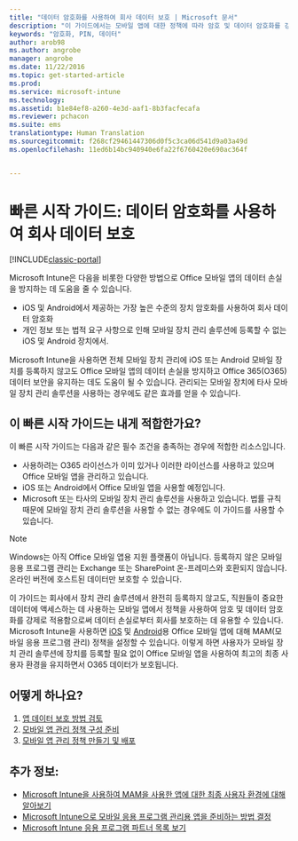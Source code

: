 ```yaml
---
title: "데이터 암호화를 사용하여 회사 데이터 보호 | Microsoft 문서"
description: "이 가이드에서는 모바일 앱에 대한 정책에 따라 암호 및 데이터 암호화를 강제로 사용하여 데이터 손실로부터 회사를 보호하는 데 유용합니다."
keywords: "암호화, PIN, 데이터"
author: arob98
ms.author: angrobe
manager: angrobe
ms.date: 11/22/2016
ms.topic: get-started-article
ms.prod: 
ms.service: microsoft-intune
ms.technology: 
ms.assetid: b1e84ef8-a260-4e3d-aaf1-8b3facfecafa
ms.reviewer: pchacon
ms.suite: ems
translationtype: Human Translation
ms.sourcegitcommit: f268cf29461447306d0f5c3ca06d541d9a03a49d
ms.openlocfilehash: 11ed6b14bc940940e6fa22f6760420e690ac364f


---
```


# <a name="quick-start-guide-protect-company-data-with-data-encryption"></a>빠른 시작 가이드: 데이터 암호화를 사용하여 회사 데이터 보호

[!INCLUDE[classic-portal](../includes/classic-portal.md)]

Microsoft Intune은 다음을 비롯한 다양한 방법으로 Office 모바일 앱의 데이터 손실을 방지하는 데 도움을 줄 수 있습니다.
- iOS 및 Android에서 제공하는 가장 높은 수준의 장치 암호화를 사용하여 회사 데이터 암호화
- 개인 정보 또는 법적 요구 사항으로 인해 모바일 장치 관리 솔루션에 등록할 수 없는 iOS 및 Android 장치에서.

Microsoft Intune을 사용하면 전체 모바일 장치 관리에 iOS 또는 Android 모바일 장치를 등록하지 않고도 Office 모바일 앱의 데이터 손실을 방지하고 Office 365(O365) 데이터 보안을 유지하는 데도 도움이 될 수 있습니다. 관리되는 모바일 장치에 타사 모바일 장치 관리 솔루션을 사용하는 경우에도 같은 효과를 얻을 수 있습니다.

## <a name="is-this-quick-start-guide-right-for-me"></a>이 빠른 시작 가이드는 내게 적합한가요?
이 빠른 시작 가이드는 다음과 같은 필수 조건을 충족하는 경우에 적합한 리소스입니다.
- 사용하려는 O365 라이선스가 이미 있거나 이러한 라이선스를 사용하고 있으며 Office 모바일 앱을 관리하고 있습니다.
- iOS 또는 Android에서 Office 모바일 앱을 사용할 예정입니다.
- Microsoft 또는 타사의 모바일 장치 관리 솔루션을 사용하고 있습니다. 법률 규칙 때문에 모바일 장치 관리 솔루션을 사용할 수 없는 경우에도 이 가이드를 사용할 수 있습니다.

> [!NOTE]
> Windows는 아직 Office 모바일 앱용 지원 플랫폼이 아닙니다. 등록하지 않은 모바일 응용 프로그램 관리는 Exchange 또는 SharePoint 온-프레미스와 호환되지 않습니다. 온라인 버전에 호스트된 데이터만 보호할 수 있습니다.

이 가이드는 회사에서 장치 관리 솔루션에서 완전히 등록하지 않고도, 직원들이 중요한 데이터에 액세스하는 데 사용하는 모바일 앱에서 정책을 사용하여 암호 및 데이터 암호화를 강제로 적용함으로써 데이터 손실로부터 회사를 보호하는 데 유용할 수 있습니다. Microsoft Intune을 사용하면 [iOS](https://products.office.com/en-us/mobile/office-mobile-apps-for-ios) 및 [Android](https://products.office.com/en-us/mobile/office-mobile-apps-for-android)용 Office 모바일 앱에 대해 MAM(모바일 응용 프로그램 관리) 정책을 설정할 수 있습니다. 이렇게 하면 사용자가 모바일 장치 관리 솔루션에 장치를 등록할 필요 없이 Office 모바일 앱을 사용하여 최고의 최종 사용자 환경을 유지하면서 O365 데이터가 보호됩니다.

## <a name="how-do-i-do-it"></a>어떻게 하나요?
1.  [앱 데이터 보호 방법 검토](/intune/deploy-use/protect-app-data-using-mobile-app-management-policies-with-microsoft-intune)
2.  [모바일 앱 관리 정책 구성 준비](/intune/deploy-use/get-ready-to-configure-mobile-app-management-policies-with-microsoft-intune)
3.  [모바일 앱 관리 정책 만들기 및 배포](/intune/deploy-use/create-and-deploy-mobile-app-management-policies-with-microsoft-intune)

## <a name="additional-information"></a>추가 정보:
- [Microsoft Intune을 사용하여 MAM을 사용한 앱에 대한 최종 사용자 환경에 대해 알아보기](/intune/deploy-use/end-user-experience-for-mam-enabled-apps-with-microsoft-intune)
- [Microsoft Intune으로 모바일 응용 프로그램 관리용 앱을 준비하는 방법 결정](/intune/deploy-use/decide-how-to-prepare-apps-for-mobile-application-management-with-microsoft-intune)
- [Microsoft Intune 응용 프로그램 파트너 목록 보기](https://www.microsoft.com/en-us/cloud-platform/microsoft-intune-partners)



<!--HONumber=Dec16_HO3-->


